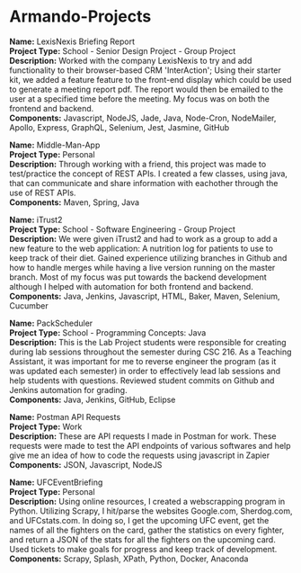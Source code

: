 # Armando-Projects

**Name:** LexisNexis Briefing Report<br/>**Project Type:** School - Senior Design Project - Group Project<br/>**Description:** Worked with the company LexisNexis to try and add functionality to their browser-based CRM 'InterAction'; Using their starter kit, we added a feature feature to the front-end display which could be used to generate a meeting report pdf. The report would then be emailed to the user at a specified time before the meeting. My focus was on both the frontend and backend. <br/>**Components:** Javascript, NodeJS, Jade, Java, Node-Cron, NodeMailer, Apollo, Express, GraphQL, Selenium, Jest, Jasmine, GitHub

**Name:** Middle-Man-App<br/>**Project Type:** Personal<br/>**Description:** Through working with a friend, this project was made to test/practice the concept of REST APIs. I created a few classes, using java, that can communicate and share information with eachother through the use of REST APIs.<br/>**Components:** Maven, Spring, Java

**Name:** iTrust2<br/>**Project Type:** School - Software Engineering - Group Project<br/>**Description:** We were given iTrust2 and had to work as a group to add a new feature to the web application: A nutrition log for patients to use to keep track of their diet. Gained experience utilizing branches in Github and how to handle merges while having a live version running on the master branch. Most of my focus was put towards the backend development although I helped with automation for both frontend and backend.<br/>**Components:** Java, Jenkins, Javascript, HTML, Baker, Maven, Selenium, Cucumber

**Name:** PackScheduler<br/>**Project Type:** School - Programming Concepts: Java<br/>**Description:** This is the Lab Project students were responsible for creating during lab sessions throughout the semester during CSC 216. As a Teaching Assistant, it was important for me to reverse engineer the program (as it was updated each semester) in order to effectively lead lab sessions and help students with questions. Reviewed student commits on Github and Jenkins automation for grading. <br/>**Components:** Java, Jenkins, GitHub, Eclipse

**Name:** Postman API Requests<br/>**Project Type:** Work<br/>**Description:** These are API requests I made in Postman for work. These requests were made to test the API endpoints of various softwares and help give me an idea of how to code the requests using javascript in Zapier<br/>**Components:** JSON, Javascript, NodeJS

**Name:** UFCEventBriefing<br/>**Project Type:** Personal<br/>**Description:** Using online resources, I created a webscrapping program in Python. Utilizing Scrapy, I hit/parse the websites Google.com, Sherdog.com, and UFCstats.com. In doing so, I get the upcoming UFC event, get the names of all the fighters on the card, gather the statistics on every fighter, and return a JSON of the stats for all the fighters on the upcoming card. Used tickets to make goals for progress and keep track of development.<br/>**Components:** Scrapy, Splash, XPath, Python, Docker, Anaconda
